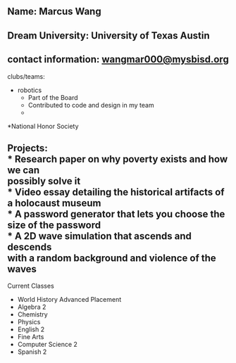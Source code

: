Name:
Marcus Wang
--------------------------
Dream University:
University of Texas Austin
---------------------------
contact information:
wangmar000@mysbisd.org
---------------------------
clubs/teams:
  * robotics
    - Part of the Board
    - Contributed to code and design in my team
    - 
    
  *National Honor Society

  Projects:                                            
    * Research paper on why poverty exists and how we can  
    possibly solve it                                   
    * Video essay detailing the historical artifacts of    
    a holocaust museum                                  
    * A password generator that lets you choose the        
    size of the password                                
    * A 2D wave simulation that ascends and descends       
    with a random background and violence of the       
    waves
--------------------------------------------------------
  Current Classes

  * World History Advanced Placement
  * Algebra 2
  * Chemistry
  * Physics
  * English 2
  * Fine Arts
  * Computer Science 2
  * Spanish 2
